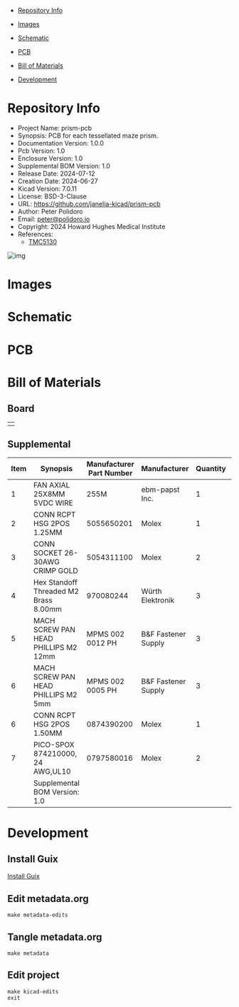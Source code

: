 - [Repository Info](#org783180c)
- [Images](#org0abd269)
- [Schematic](#org2b1ab54)
- [PCB](#org13331ca)
- [Bill of Materials](#org43f6383)
- [Development](#org22404bb)

    <!-- This file is generated automatically from metadata -->
    <!-- File edits may be overwritten! -->


<a id="org783180c"></a>

# Repository Info

-   Project Name: prism-pcb
-   Synopsis: PCB for each tessellated maze prism.
-   Documentation Version: 1.0.0
-   Pcb Version: 1.0
-   Enclosure Version: 1.0
-   Supplemental BOM Version: 1.0
-   Release Date: 2024-07-12
-   Creation Date: 2024-06-27
-   Kicad Version: 7.0.11
-   License: BSD-3-Clause
-   URL: <https://github.com/janelia-kicad/prism-pcb>
-   Author: Peter Polidoro
-   Email: peter@polidoro.io
-   Copyright: 2024 Howard Hughes Medical Institute
-   References:
    -   [TMC5130](https://www.analog.com/en/products/tmc5130.html)

![img](./documentation/pcb/raytrace.png)


<a id="org0abd269"></a>

# Images


<a id="org2b1ab54"></a>

# Schematic


<a id="org13331ca"></a>

# PCB


<a id="org43f6383"></a>

# Bill of Materials


## Board

|    |
|--- |
|  |


## Supplemental

| Item | Synopsis                              | Manufacturer Part Number | Manufacturer        | Quantity | Cost  | Total |
|---- |------------------------------------- |------------------------ |------------------- |-------- |----- |----- |
| 1    | FAN AXIAL 25X8MM 5VDC WIRE            | 255M                     | ebm-papst Inc.      | 1        | 33.47 | 33.47 |
| 2    | CONN RCPT HSG 2POS 1.25MM             | 5055650201               | Molex               | 1        | 0.32  | 0.32  |
| 3    | CONN SOCKET 26-30AWG CRIMP GOLD       | 5054311100               | Molex               | 2        | 0.30  | 0.60  |
| 4    | Hex Standoff Threaded M2 Brass 8.00mm | 970080244                | Würth Elektronik    | 3        | 0.65  | 1.95  |
| 5    | MACH SCREW PAN HEAD PHILLIPS M2 12mm  | MPMS 002 0012 PH         | B&F Fastener Supply | 3        | 0.32  | 0.96  |
| 6    | MACH SCREW PAN HEAD PHILLIPS M2 5mm   | MPMS 002 0005 PH         | B&F Fastener Supply | 3        | 0.17  | 0.51  |
| 6    | CONN RCPT HSG 2POS 1.50MM             | 0874390200               | Molex               | 1        | 0.22  | 0.22  |
| 7    | PICO-SPOX 874210000, 24 AWG,UL10      | 0797580016               | Molex               | 2        | 1.04  | 2.08  |
|      | Supplemental BOM Version: 1.0         |                          |                     |          | Total | 40.11 |


<a id="org22404bb"></a>

# Development


## Install Guix

[Install Guix](https://guix.gnu.org/manual/en/html_node/Binary-Installation.html)


## Edit metadata.org

    make metadata-edits


## Tangle metadata.org

    make metadata


## Edit project

    make kicad-edits
    exit

